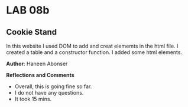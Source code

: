 # LAB 08b

## Cookie Stand 
In this website I used DOM to add and creat elememts in the html file. I created a table and a constructor function.
I added some html elements. 

**Author**: Haneen Abonser

**Reflections and Comments**
- Overall, this is going fine so far.
- I do not have any questions.
- It took 15 mins.
